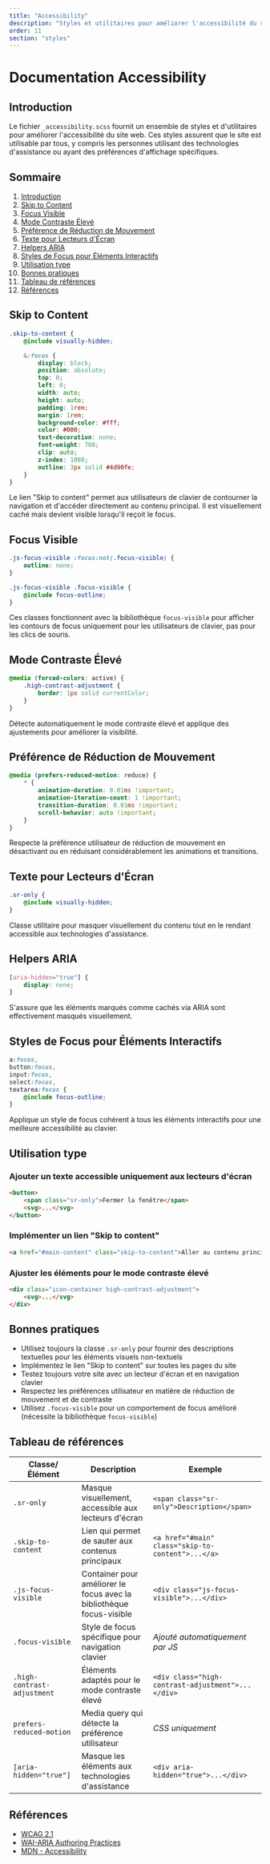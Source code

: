 ```yaml
---
title: "Accessibility"
description: "Styles et utilitaires pour améliorer l'accessibilité du site web"
order: 11
section: "styles"
---
```


# Documentation Accessibility

## Introduction

Le fichier `_accessibility.scss` fournit un ensemble de styles et d'utilitaires pour améliorer l'accessibilité du site web. Ces styles assurent que le site est utilisable par tous, y compris les personnes utilisant des technologies d'assistance ou ayant des préférences d'affichage spécifiques.

## Sommaire

1. [Introduction](#introduction)
2. [Skip to Content](#skip-to-content)
3. [Focus Visible](#focus-visible)
4. [Mode Contraste Élevé](#mode-contraste-élevé)
5. [Préférence de Réduction de Mouvement](#préférence-de-réduction-de-mouvement)
6. [Texte pour Lecteurs d'Écran](#texte-pour-lecteurs-décran)
7. [Helpers ARIA](#helpers-aria)
8. [Styles de Focus pour Éléments Interactifs](#styles-de-focus-pour-éléments-interactifs)
9. [Utilisation type](#utilisation-type)
10. [Bonnes pratiques](#bonnes-pratiques)
11. [Tableau de références](#tableau-de-références)
12. [Références](#références)

## Skip to Content

```scss
.skip-to-content {
	@include visually-hidden;

	&:focus {
		display: block;
		position: absolute;
		top: 0;
		left: 0;
		width: auto;
		height: auto;
		padding: 1rem;
		margin: 1rem;
		background-color: #fff;
		color: #000;
		text-decoration: none;
		font-weight: 700;
		clip: auto;
		z-index: 1000;
		outline: 3px solid #4d90fe;
	}
}
```

Le lien "Skip to content" permet aux utilisateurs de clavier de contourner la navigation et d'accéder directement au contenu principal. Il est visuellement caché mais devient visible lorsqu'il reçoit le focus.

## Focus Visible

```scss
.js-focus-visible :focus:not(.focus-visible) {
	outline: none;
}

.js-focus-visible .focus-visible {
	@include focus-outline;
}
```

Ces classes fonctionnent avec la bibliothèque `focus-visible` pour afficher les contours de focus uniquement pour les utilisateurs de clavier, pas pour les clics de souris.

## Mode Contraste Élevé

```scss
@media (forced-colors: active) {
	.high-contrast-adjustment {
		border: 1px solid currentColor;
	}
}
```

Détecte automatiquement le mode contraste élevé et applique des ajustements pour améliorer la visibilité.

## Préférence de Réduction de Mouvement

```scss
@media (prefers-reduced-motion: reduce) {
	* {
		animation-duration: 0.01ms !important;
		animation-iteration-count: 1 !important;
		transition-duration: 0.01ms !important;
		scroll-behavior: auto !important;
	}
}
```

Respecte la préférence utilisateur de réduction de mouvement en désactivant ou en réduisant considérablement les animations et transitions.

## Texte pour Lecteurs d'Écran

```scss
.sr-only {
	@include visually-hidden;
}
```

Classe utilitaire pour masquer visuellement du contenu tout en le rendant accessible aux technologies d'assistance.

## Helpers ARIA

```scss
[aria-hidden="true"] {
	display: none;
}
```

S'assure que les éléments marqués comme cachés via ARIA sont effectivement masqués visuellement.

## Styles de Focus pour Éléments Interactifs

```scss
a:focus,
button:focus,
input:focus,
select:focus,
textarea:focus {
	@include focus-outline;
}
```

Applique un style de focus cohérent à tous les éléments interactifs pour une meilleure accessibilité au clavier.

## Utilisation type

### Ajouter un texte accessible uniquement aux lecteurs d'écran

```html
<button>
	<span class="sr-only">Fermer la fenêtre</span>
	<svg>...</svg>
</button>
```

### Implémenter un lien "Skip to content"

```html
<a href="#main-content" class="skip-to-content">Aller au contenu principal</a>
```

### Ajuster les éléments pour le mode contraste élevé

```html
<div class="icon-container high-contrast-adjustment">
	<svg>...</svg>
</div>
```

## Bonnes pratiques

- Utilisez toujours la classe `.sr-only` pour fournir des descriptions textuelles pour les éléments visuels non-textuels
- Implémentez le lien "Skip to content" sur toutes les pages du site
- Testez toujours votre site avec un lecteur d'écran et en navigation clavier
- Respectez les préférences utilisateur en matière de réduction de mouvement et de contraste
- Utilisez `.focus-visible` pour un comportement de focus amélioré (nécessite la bibliothèque `focus-visible`)

## Tableau de références

| Classe/Élément              | Description                                                          | Exemple                                           |
| --------------------------- | -------------------------------------------------------------------- | ------------------------------------------------- |
| `.sr-only`                  | Masque visuellement, accessible aux lecteurs d'écran                 | `<span class="sr-only">Description</span>`        |
| `.skip-to-content`          | Lien qui permet de sauter aux contenus principaux                    | `<a href="#main" class="skip-to-content">...</a>` |
| `.js-focus-visible`         | Container pour améliorer le focus avec la bibliothèque focus-visible | `<div class="js-focus-visible">...</div>`         |
| `.focus-visible`            | Style de focus spécifique pour navigation clavier                    | _Ajouté automatiquement par JS_                   |
| `.high-contrast-adjustment` | Éléments adaptés pour le mode contraste élevé                        | `<div class="high-contrast-adjustment">...</div>` |
| `prefers-reduced-motion`    | Media query qui détecte la préférence utilisateur                    | _CSS uniquement_                                  |
| `[aria-hidden="true"]`      | Masque les éléments aux technologies d'assistance                    | `<div aria-hidden="true">...</div>`               |

## Références

- [WCAG 2.1](https://www.w3.org/TR/WCAG21/)
- [WAI-ARIA Authoring Practices](https://www.w3.org/TR/wai-aria-practices-1.1/)
- [MDN - Accessibility](https://developer.mozilla.org/en-US/docs/Web/Accessibility)
